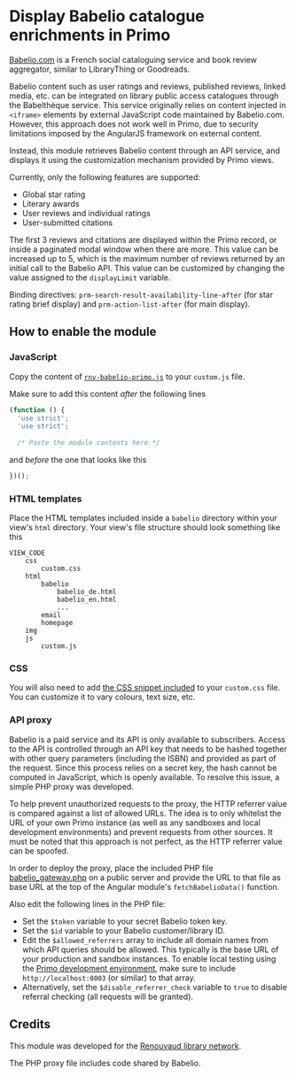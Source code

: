 # Display Babelio catalogue enrichments in Primo

[Babelio.com](https://babelio.com) is a French social cataloguing service and book review aggregator, similar to LibraryThing or Goodreads.

Babelio content such as user ratings and reviews, published reviews, linked media, etc. can be integrated on library public access catalogues 
through the Babelthèque service. This service originally relies on content injected in `<iframe>` elements by external JavaScript code maintained
by Babelio.com. However, this approach does not work well in Primo, due to security limitations imposed by the AngularJS framework on external content.

Instead, this module retrieves Babelio content through an API service, and displays it using the customization
mechanism provided by Primo views.

Currently, only the following features are supported:
* Global star rating
* Literary awards
* User reviews and individual ratings
* User-submitted citations

The first 3 reviews and citations are displayed within the Primo record, or inside a paginated modal window when there are more. This value can be increased
up to 5, which is the maximum number of reviews returned by an initial call to the Babelio API. This value can be customized by changing the value assigned to
the `displayLimit` variable.

Binding directives: `prm-search-result-availability-line-after` (for star rating brief display) and `prm-action-list-after` (for main display).

## How to enable the module

### JavaScript

Copy the content of [`rnv-babelio-primo.js`](js/rnv-babelio-primo.js) to your `custom.js` file.

Make sure to add this content *after* the following lines

```JavaScript
(function () {
  'use strict';
  'use strict';
  
  /* Paste the module contents here */
```

and *before* the one that looks like this

```JavaScript
})();
```

### HTML templates

Place the HTML templates included inside a `babelio` directory within your view's `html` directory. Your view's file structure should look something like this

```
VIEW_CODE
    css
        custom.css
    html
        babelio
            babelio_de.html
            babelio_en.html
            ...
        email
        homepage
    img
    js
        custom.js
```

### CSS

You will also need to add [the CSS snippet included](css/rnv-babelio.css) to your `custom.css` file. You can customize it to vary
colours, text size, etc.

### API proxy

Babelio is a paid service and its API is only available to subscribers. Access to the API is controlled through an API key that needs to be hashed together
with other query parameters (including the ISBN) and provided as part of the request. Since this process relies on a secret key, the hash cannot be computed
in JavaScript, which is openly available. To resolve this issue, a simple PHP proxy was developed.

To help prevent unauthorized requests to the proxy, the HTTP referrer value is compared against a list of allowed URLs. The idea is to only whitelist the URL of your
own Primo instance (as well as any sandboxes and local development environments) and prevent requests from other sources. It must be noted that this approach is not perfect, 
as the HTTP referrer value can be spoofed.

In order to deploy the proxy, place the included PHP file [babelio_gateway.php](babelio_gateway.php) on a public server and provide the URL to that file as base URL
at the top of the Angular module's `fetchBabelioData()` function.

Also edit the following lines in the PHP file:
- Set the `$token` variable to your secret Babelio token key.
- Set the `$id` variable to your Babelio customer/library ID.
- Edit the `$allowed_referrers` array to include all domain names from which API queries should be allowed. This typically is the base URL of your production and sandbox instances. To enable local testing using the [Primo development environment](https://github.com/ExLibrisGroup/primo-explore-devenv), make sure to include `http://localhost:8003` (or similar) to that array.
- Alternatively, set the `$disable_referrer_check` variable to `true` to disable referral checking (all requests will be granted).

## Credits
This module was developed for the [Renouvaud library network](https://www.bcu-lausanne.ch/en/mandats/).

The PHP proxy file includes code shared by Babelio.